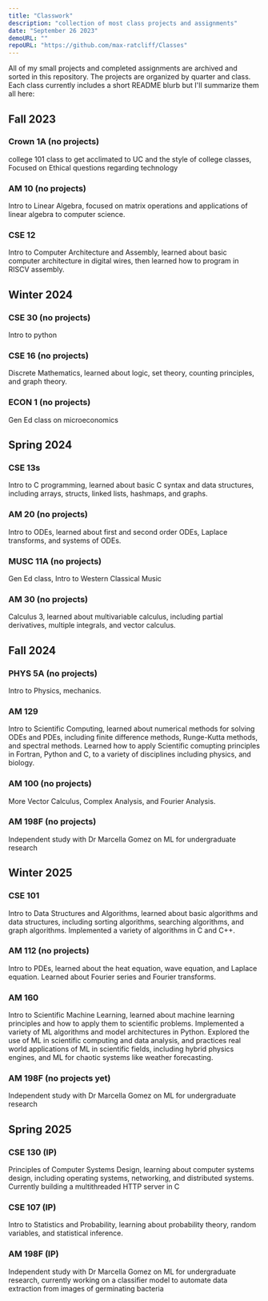 ```yaml
---
title: "Classwork"
description: "collection of most class projects and assignments"
date: "September 26 2023"
demoURL: ""
repoURL: "https://github.com/max-ratcliff/Classes"
---
```


All of my small projects and completed assignments are archived and sorted in this repository. The projects are organized by quarter and class. Each class currently includes a short README blurb but I'll summarize them all here:

## Fall 2023

### Crown 1A (no projects)

college 101 class to get acclimated to UC and the style of college classes, Focused on Ethical questions regarding technology

### AM 10 (no projects)

Intro to Linear Algebra, focused on matrix operations and applications of linear algebra to computer science.

### CSE 12

Intro to Computer Architecture and Assembly, learned about basic computer architecture in digital wires, then learned how to program in RISCV assembly.

## Winter 2024

### CSE 30 (no projects)

Intro to python

### CSE 16 (no projects)

Discrete Mathematics, learned about logic, set theory, counting principles, and graph theory.

### ECON 1 (no projects)

Gen Ed class on microeconomics

## Spring 2024

### CSE 13s

Intro to C programming, learned about basic C syntax and data structures, including arrays, structs, linked lists, hashmaps, and graphs.

### AM 20 (no projects)

Intro to ODEs, learned about first and second order ODEs, Laplace transforms, and systems of ODEs.

### MUSC 11A (no projects)

Gen Ed class, Intro to Western Classical Music

### AM 30 (no projects)

Calculus 3, learned about multivariable calculus, including partial derivatives, multiple integrals, and vector calculus.

## Fall 2024

### PHYS 5A (no projects)

Intro to Physics, mechanics.

### AM 129

Intro to Scientific Computing, learned about numerical methods for solving ODEs and PDEs, including finite difference methods, Runge-Kutta methods, and spectral methods. Learned how to apply Scientific comupting principles in Fortran, Python and C, to a variety of disciplines including physics, and biology.

### AM 100 (no projects)

More Vector Calculus, Complex Analysis, and Fourier Analysis.

### AM 198F (no projects)

Independent study with Dr Marcella Gomez on ML for undergraduate research

## Winter 2025

### CSE 101

Intro to Data Structures and Algorithms, learned about basic algorithms and data structures, including sorting algorithms, searching algorithms, and graph algorithms. Implemented a variety of algorithms in C and C++.

### AM 112 (no projects)

Intro to PDEs, learned about the heat equation, wave equation, and Laplace equation. Learned about Fourier series and Fourier transforms.

### AM 160

Intro to Scientific Machine Learning, learned about machine learning principles and how to apply them to scientific problems. Implemented a variety of ML algorithms and model architectures in Python. Explored the use of ML in scientific computing and data analysis, and practices real world applications of ML in scientific fields, including hybrid physics engines, and ML for chaotic systems like weather forecasting.

### AM 198F (no projects yet)

Independent study with Dr Marcella Gomez on ML for undergraduate research

## Spring 2025

### CSE 130 (IP)

Principles of Computer Systems Design, learning about computer systems design, including operating systems, networking, and distributed systems. Currently building a multithreaded HTTP server in C

### CSE 107 (IP)

Intro to Statistics and Probability, learning about probability theory, random variables, and statistical inference.

### AM 198F (IP)

Independent study with Dr Marcella Gomez on ML for undergraduate research, currently working on a classifier model to automate data extraction from images of germinating bacteria
